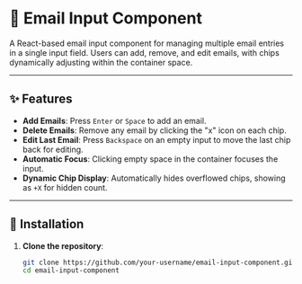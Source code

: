 # 📧 Email Input Component

A React-based email input component for managing multiple email entries in a single input field. Users can add, remove, and edit emails, with chips dynamically adjusting within the container space.

---

## ✨ Features

- **Add Emails**: Press `Enter` or `Space` to add an email.
- **Delete Emails**: Remove any email by clicking the "x" icon on each chip.
- **Edit Last Email**: Press `Backspace` on an empty input to move the last chip back for editing.
- **Automatic Focus**: Clicking empty space in the container focuses the input.
- **Dynamic Chip Display**: Automatically hides overflowed chips, showing as `+X` for hidden count.

---

## 🚀 Installation

1. **Clone the repository**:
   ```bash
   git clone https://github.com/your-username/email-input-component.git
   cd email-input-component
   ```
